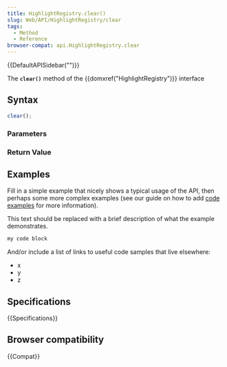 ```yaml
---
title: HighlightRegistry.clear()
slug: Web/API/HighlightRegistry/clear
tags:
  - Method
  - Reference
browser-compat: api.HighlightRegistry.clear
---
```

{{DefaultAPISidebar("")}}

The **`clear()`** method of the {{domxref("HighlightRegistry")}} interface 

## Syntax

```js
clear();
```

### Parameters



### Return Value



## Examples

Fill in a simple example that nicely shows a typical usage of the API, then perhaps some more complex examples (see our guide on how to add [code examples](/en-US/docs/MDN/Contribute/Structures/Code_examples) for more information).

This text should be replaced with a brief description of what the example demonstrates.

```js
my code block
```

And/or include a list of links to useful code samples that live elsewhere:

*   x
*   y
*   z

## Specifications

{{Specifications}}

## Browser compatibility

{{Compat}}

